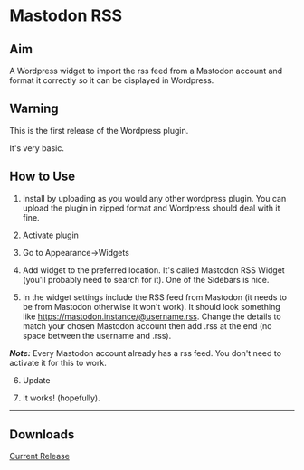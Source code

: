 # Mastodon RSS

## Aim

 A Wordpress widget to import the rss feed from a Mastodon account and format it correctly so it can be displayed in Wordpress.

 ## Warning

 This is the first release of the Wordpress plugin.

It's very basic.

## How to Use

1. Install by uploading as you would any other wordpress plugin. You can upload the plugin in zipped format and Wordpress should deal with it fine.

2. Activate plugin

3. Go to Appearance->Widgets

4. Add widget to the preferred location. It's called Mastodon RSS Widget (you'll probably need to search for it).  One of the Sidebars is nice.
    
5. In the widget settings include the RSS feed from Mastodon (it needs to be from Mastodon otherwise it won't work).  It should look something like https://mastodon.instance/@username.rss.  Change the details to match your chosen Mastodon account then add .rss at the end (no space between the username and .rss).  

***Note:*** Every Mastodon account already has a rss feed. You don't need to activate it for this to work.

6. Update

7. It works! (hopefully).

---
## Downloads

[Current Release](https://github.com/skribe/mastodon-rss/releases/download/Pre-Release/mastodon-rss-1.0.0.zip)
